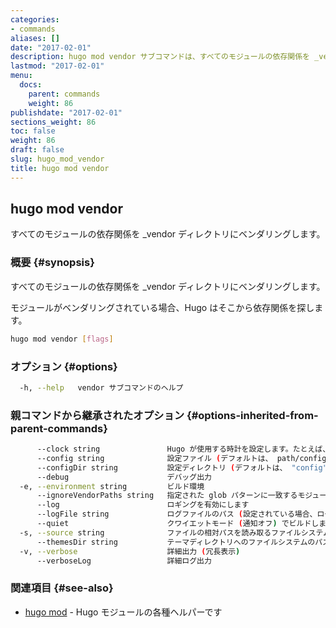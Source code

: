 ```yaml
---
categories:
- commands
aliases: []
date: "2017-02-01"
description: hugo mod vendor サブコマンドは、すべてのモジュールの依存関係を _vendor ディレクトリにベンダリングします。
lastmod: "2017-02-01"
menu:
  docs:
    parent: commands
    weight: 86
publishdate: "2017-02-01"
sections_weight: 86
toc: false
weight: 86
draft: false
slug: hugo_mod_vendor
title: hugo mod vendor
---
```

## hugo mod vendor

すべてのモジュールの依存関係を _vendor ディレクトリにベンダリングします。

### 概要 {#synopsis}

すべてのモジュールの依存関係を _vendor ディレクトリにベンダリングします。

モジュールがベンダリングされている場合、Hugo はそこから依存関係を探します。


```bash
hugo mod vendor [flags]
```

### オプション {#options}

```bash
  -h, --help   vendor サブコマンドのヘルプ
```

### 親コマンドから継承されたオプション {#options-inherited-from-parent-commands}

```bash
      --clock string               Hugo が使用する時計を設定します。たとえば、 --clock 2021-11-06T22:30:00.00+09:00
      --config string              設定ファイル (デフォルトは、 path/config.yaml|json|toml)
      --configDir string           設定ディレクトリ (デフォルトは、 "config")
      --debug                      デバッグ出力
  -e, --environment string         ビルド環境
      --ignoreVendorPaths string   指定された glob パターンに一致するモジュールパスの _vendor を無視します
      --log                        ロギングを有効にします
      --logFile string             ログファイルのパス (設定されている場合、ログが自動的に有効になります)
      --quiet                      クワイエットモード (通知オフ) でビルドします
  -s, --source string              ファイルの相対パスを読み取るファイルシステムのパス
      --themesDir string           テーマディレクトリへのファイルシステムのパス
  -v, --verbose                    詳細出力 (冗長表示)
      --verboseLog                 詳細ログ出力
```

### 関連項目 {#see-also}

* [hugo mod](/commands/hugo_mod/)	 - Hugo モジュールの各種ヘルパーです

